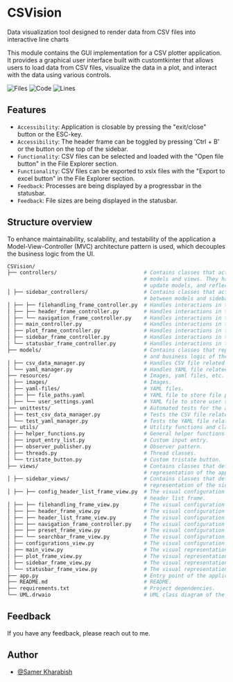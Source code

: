 # CSVision

Data visualization tool designed to render data from CSV files into interactive line charts

This module contains the GUI implementation for a CSV plotter application. It provides a graphical user interface built with customtkinter that allows users to load data from CSV files, visualize the data in a plot, and interact with the data using various controls.

![Files](https://tokei.rs/b1/github/SamerKharabish/CSVision?category=files)
![Code](https://tokei.rs/b1/github/SamerKharabish/CSVision?category=code)
![Lines](https://tokei.rs/b1/github/SamerKharabish/CSVision?category=lines)

## Features

- ```Accessibility```: Application is closable by pressing the "exit/close" button or the ESC-key.
- ```Accessibility```: The header frame can be toggled by pressing 'Ctrl + B' or the button on the top of the sidebar.
- ```Functionality```: CSV files can be selected and loaded with the "Open file button" in the File Explorer section.
- ```Functionality```: CSV files can be exported to xslx files with the "Export to excel button" in the File Explorer section.
- ```Feedback```: Processes are being displayed by a progressbar in the statusbar.
- ```Feedback```: File sizes are being displayed in the statusbar.

## Structure overview

To enhance maintainability, scalability, and testability of the application a Model-View-Controller (MVC) architecture pattern is used, which decouples the business logic from the UI.

```bash
CSVision/
├── controllers/                            # Contains classes that act as intermediaries between
                                            # models and views. They handle user input,
                                            # update models, and reflect changes in views.
│ ├── sidebar_controllers/                  # Contains classes that act as intermediaries
                                            # between models and sidebar views.
│ ├── ├── filehandling_frame_controller.py  # Handles interactions in the file handling frame.
│ ├── ├── header_frame_controller.py        # Handles interactions in the header frame.
│ ├── └── navigation_frame_controller.py    # Handles interactions in the navigation frame.
│ ├── main_controller.py                    # Handles interactions in the main window.
│ ├── plot_frame_controller.py              # Handles interactions in the plot frame.
│ ├── sidebar_frame_controller.py           # Handles interactions in the sidebar frame.
│ └── statusbar_frame_controller.py         # Handles interactions in the statusbar frame.
├── models/                                 # Contains classes that represent the data
                                            # and business logic of the application.
│ ├── csv_data_manager.py                   # Handles CSV file related operations.
│ └── yaml_manager.py                       # Handles YAML file related operations.
├── resources/                              # Images, yaml files, etc.
│ ├── images/                               # Images.
│ ├── yaml-files/                           # YAML files.
│ ├── ├── file_paths.yaml                   # YAML file to store file paths.
│ ├── └── user_settings.yaml                # YAML file to store user settings.
├── unittests/                              # Automated tests for the application.
│ ├── test_csv_data_manager.py              # Tests the CSV file related operations.
│ └── test_yaml_manager.py                  # Tests the YAML file related operations.
├── utils/                                  # Utility functions and classes.
│ ├── helper_functions.py                   # General helper functions.
│ ├── input_entry_list.py                   # Custom input entry.
│ ├── observer_publisher.py                 # Observer pattern.
│ ├── threads.py                            # Thread classes.
│ └── tristate_button.py                    # Custom tristate button.
├── views/                                  # Contains classes that define the visual
                                            # representation of the application.
│ ├── sidebar_views/                        # Contains classes that define the visual
                                            # representation of the sidebar.
│ ├── ├── config_header_list_frame_view.py  # The visual configuration of the configuration
                                            # header list frame.
│ ├── ├── filehandling_frame_view.py        # The visual configuration of the file handling frame.
│ ├── ├── header_frame_view.py              # The visual configuration of the header frame.
│ ├── ├── header_list_frame_view.py         # The visual configuration of the header list frame.
│ ├── ├── navigation_frame_controller.py    # The visual configuration of the navigation frame.
│ ├── ├── preset_frame_view.py              # The visual configuration of the preset frame.
│ ├── └── searchbar_frame_view.py           # The visual configuration of the searchbar frame.
│ ├── configurations_view.py                # The visual configuration of all views.
│ ├── main_view.py                          # The visual representation of main window.
│ ├── plot_frame_view.py                    # The visual representation of the plot frame.
│ ├── sidebar_frame_view.py                 # The visual representation of the sidebar frame.
│ └── statusbar_frame_view.py               # The visual representation of the statusbar frame.
├── app.py                                  # Entry point of the application.
├── README.md                               # README.
├── requirements.txt                        # Project dependencies.
└── UML.drwaio                              # UML class diagram of the project.
```

## Feedback

If you have any feedback, please reach out to me.

## Author

- [@Samer Kharabish](<kharabishsamer@outlook.com>)
